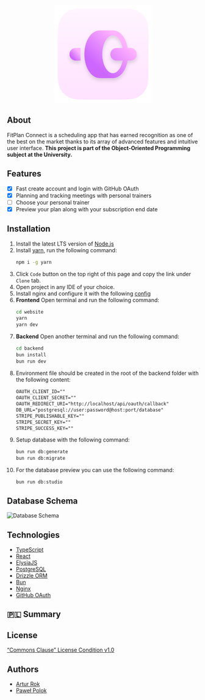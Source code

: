 <div align='center'>
  <img src='assets/fitplan.png' width='256' alt=''>
</div>

## About

FitPlan Connect is a scheduling app that has earned recognition as one of the best on the market thanks to its array of advanced features and intuitive user interface. **This project is part of the Object-Oriented Programming subject at the University.**

## Features

- [x]  Fast create account and login with GitHub OAuth
- [x] Planning and tracking meetings with personal trainers
- [ ] Choose your personal trainer
- [x] Preview your plan along with your subscription end date

## Installation

1. Install the latest LTS version of [Node.js](https://nodejs.org/en/download/)
2. Install [yarn](https://yarnpkg.com/en/docs/install), run the following command:
    ```bash
    npm i -g yarn
     ```
3. Click `Code` button on the top right of this page and copy the link under `Clone` tab.
4. Open project in any IDE of your choice.
5. Install nginx and configure it with the
   following [config](https://github.com/rokartur/fitplanconnect/blob/main/nginx.conf)
6. **Frontend** Open terminal and run the following command:
    ```bash
    cd website
    yarn
    yarn dev
    ```
7. **Backend** Open another terminal and run the following command:
    ```bash
    cd backend
    bun install
    bun run dev
    ```
8. Environment file should be created in the root of the backend folder with the following content:
    ```dotenv
    OAUTH_CLIENT_ID=""
    OAUTH_CLIENT_SECRET=""
    OAUTH_REDIRECT_URI="http://localhost/api/oauth/callback"
    DB_URL="postgresql://user:password@host:port/database"
    STRIPE_PUBLISHABLE_KEY=""
    STRIPE_SECRET_KEY=""
    STRIPE_SUCCESS_KEY=""
    ```
9. Setup database with the following command:
    ```bash
    bun run db:generate
    bun run db:migrate
    ```
10. For the database preview you can use the following command:
    ```bash
    bun run db:studio
    ```

## Database Schema

![Database Schema](https://raw.githubusercontent.com/rokartur/fitplanconnect/main/assets/db-uml.png)

## Technologies
- [TypeScript](https://www.typescriptlang.org/)
- [React](https://reactjs.org/)
- [ElysiaJS](https://elysiajs.com/)
- [PostgreSQL](https://www.postgresql.org/)
- [Drizzle ORM](https://orm.drizzle.team/)
- [Bun](https://bun.sh/)
- [Nginx](https://nginx.org/en/)
- [GitHub OAuth](https://docs.github.com/en/apps)

## 🇵🇱 Summary


## License
[“Commons Clause” License Condition v1.0](https://github.com/rokartur/fitplanconnect/?tab=License-1-ov-file)

## Authors
- [Artur Rok](https://github.com/rokartur)
- [Paweł Polok](https://github.com/polokpawel)
